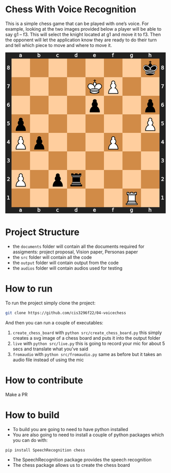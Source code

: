 # Chess With Voice Recognition
 This is a simple chess game that can be played with one’s voice. For example, looking at the two images provided below a player will be able to say g1 – f3. This will select the knight located at g1 and move it to f3. Then the opponent will let the application know they are ready to do their turn and tell which piece to move and where to move it.

![Chess Board](output/board.svg)
# Project Structure
- the `documents` folder will contain all the documents required for assigments: project proposal, Vision paper, Personas paper
- the `src` folder will contain all the code
- the `output` folder will contain output from the code
- the `audios` folder will contain audios used for testing


# How to run
To run the project simply clone the project:
```bash
git clone https://github.com/cis3296f22/04-voicechess
```
And then you can run a couple of executables:
1. `create_chess_board` with `python src/create_chess_board.py` this simply
creates a svg image of a chess board and puts it into the output folder
2. `live` with `python src/live.py` this is going to record your mic for about 5 secs and translate what you've said
3. `fromaudio` with `python src/fromaudio.py` same as before but it takes an audio file instead of using the mic

# How to contribute
Make a PR

# How to build
- To build you are going to need to have python installed
- You are also going to need to install a couple of python packages which you can do with:
```bash
pip install SpeechRecognition chess 
```
- The SpeechRecognition package provides the speech recognition 
- The chess package allows us to create the chess board

